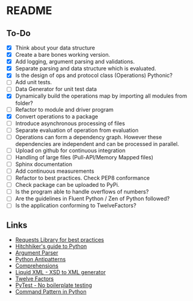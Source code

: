 # README

## To-Do

- [x] Think about your data structure
- [x] Create a bare bones working version.
- [x] Add logging, argument parsing and validations.
- [x] Separate parsing and data structure which is evaluated.
- [x] Is the design of ops and protocol class (Operations) Pythonic?
- [ ] Add unit tests. 
- [ ] Data Generator for unit test data
- [x] Dynamically build the operations map by importing all modules from folder?
- [ ] Refactor to module and driver program
- [x] Convert operations to a package
- [ ] Introduce asynchronous processing of files
- [ ] Separate evaluation of operation from evaluation
- [ ] Operations can form a dependency graph. However these dependencies are independent and can be processed in parallel.
- [ ] Upload on github for continuous integration
- [ ] Handling of large files (Pull-API/Memory Mapped files)
- [ ] Sphinx documentation
- [ ] Add continuous measurements
- [ ] Refactor to best practices. Check PEP8 conformance
- [ ] Check package can be uploaded to PyPi.
- [ ] Is the program able to handle overflows of numbers?
- [ ] Are the guidelines in Fluent Python / Zen of Python followed?
- [ ] Is the application conforming to TwelveFactors?

## Links

- [Requests Library for best practices](https://github.com/requests/requests/blob/master/requests/__init__.py)
- [Hitchhiker's guide to Python](http://docs.python-guide.org/en/latest/writing/logging/)
- [Argument Parser](https://docs.python.org/3/library/argparse.html)
- [Python Antipatterns](https://docs.quantifiedcode.com/python-anti-patterns/correctness/not_using_setdefault_to_initialize_a_dictionary.html)
- [Comprehensions](https://www.smallsurething.com/list-dict-and-set-comprehensions-by-example/)
- [Liquid XML - XSD to XML generator](https://www.liquid-technologies.com/online-xsd-to-xml-converter)
- [Twelve Factors](https://12factor.net/)
- [PyTest - No boilerplate testing](https://www.pydanny.com/pytest-no-boilerplate-testing.html)
- [Command Pattern in Python](http://python-3-patterns-idioms-test.readthedocs.io/en/latest/FunctionObjects.html)

